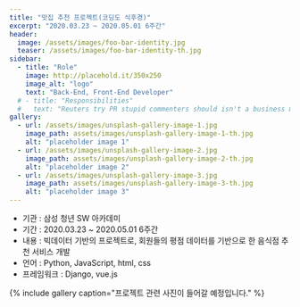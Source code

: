 ```yaml
---
title: "맛집 추천 프로젝트(코딩도 식후경)"
excerpt: "2020.03.23 ~ 2020.05.01 6주간"
header:
  image: /assets/images/foo-bar-identity.jpg
  teaser: /assets/images/foo-bar-identity-th.jpg
sidebar:
  - title: "Role"
    image: http://placehold.it/350x250
    image_alt: "logo"
    text: "Back-End, Front-End Developer"
  # - title: "Responsibilities"
  #   text: "Reuters try PR stupid commenters should isn't a business model"
gallery:
  - url: /assets/images/unsplash-gallery-image-1.jpg
    image_path: assets/images/unsplash-gallery-image-1-th.jpg
    alt: "placeholder image 1"
  - url: /assets/images/unsplash-gallery-image-2.jpg
    image_path: assets/images/unsplash-gallery-image-2-th.jpg
    alt: "placeholder image 2"
  - url: /assets/images/unsplash-gallery-image-3.jpg
    image_path: assets/images/unsplash-gallery-image-3-th.jpg
    alt: "placeholder image 3"
---
```


- 기관 : 삼성 청년 SW 아카데미
- 기간 : 2020.03.23 ~ 2020.05.01 6주간
- 내용 : 빅데이터 기반의 프로젝트로, 회원들의 평점 데이터를 기반으로 한 음식점 추천 서비스 개발
- 언어 : Python, JavaScript, html, css
- 프레임워크 : Django, vue.js

{% include gallery caption="프로젝트 관련 사진이 들어갈 예정입니다." %}